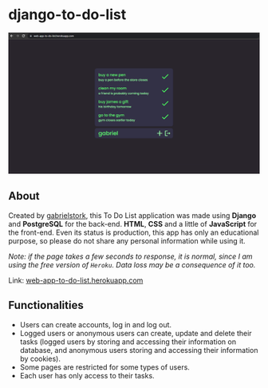# django-to-do-list

![Tasks Example](https://raw.githubusercontent.com/gabrielstork/django-to-do-list/main/images/tasks_example.png)

## About

Created by [gabrielstork](https://github.com/gabrielstork), this To Do List application was made using **Django** and **PostgreSQL** for the back-end. **HTML**, **CSS** and a little of **JavaScript** for the front-end. Even its status is production, this app has only an educational purpose, so please do not share any personal information while using it.

*Note: if the page takes a few seconds to response, it is normal, since I am using the free version of `Heroku`. Data loss may be a consequence of it too.*

Link: [web-app-to-do-list.herokuapp.com](https://web-app-to-do-list.herokuapp.com/)

## Functionalities

* Users can create accounts, log in and log out.
* Logged users or anonymous users can create, update and delete their tasks (logged users by storing and accessing their information on database, and anonymous users storing and accessing their information by cookies).
* Some pages are restricted for some types of users.
* Each user has only access to their tasks.
